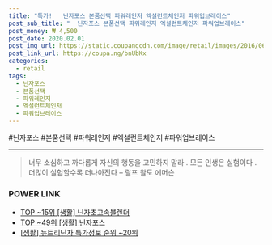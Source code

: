 ```yaml
--- 
title: "특가!   닌자포스 본품선택 파워레인저 엑설런트체인저 파워업브레이스" 
post_sub_title: "  닌자포스 본품선택 파워레인저 엑설런트체인저 파워업브레이스" 
post_money: ₩ 4,500 
post_date: 2020.02.01 
post_img_url: https://static.coupangcdn.com/image/retail/images/2016/06/30/16/3/ad09cab7-b947-4b76-9310-983a6facf20f.jpg 
post_link_url: https://coupa.ng/bnUbKx 
categories: 
  - retail 
tags: 
  - 닌자포스 
  - 본품선택 
  - 파워레인저 
  - 엑설런트체인저 
  - 파워업브레이스 
--- 
```

  #닌자포스 #본품선택 #파워레인저 #엑설런트체인저 #파워업브레이스 
<hr> 

> 너무 소심하고 까다롭게 자신의 행동을 고민하지 말라 . 모든 인생은 실험이다 . 더많이 실험할수록 더나아진다  – 랄프 왈도 에머슨 


### POWER LINK

* <a href="https://blog.naver.com/fasyy4321/221781881643" target="_blank"> TOP ~15위 [생활] 닌자초고속블렌더</a>
* <a href="https://blog.naver.com/an0733/221792424667" target="_blank"> TOP ~49위 [생활] 닌자포스</a>
* <a href="https://blog.naver.com/sakai111/221779878520" target="_blank"> [생활] 뉴트리닌자 특가정보 순위 ~20위</a>
